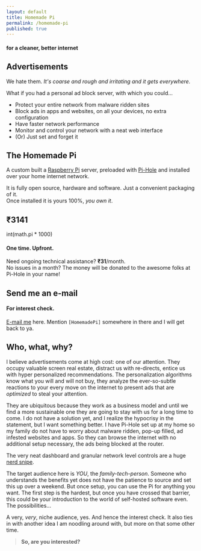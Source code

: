 ```yaml
---
layout: default
title: Homemade Pi
permalink: /homemade-pi
published: true
---
```


#### for a cleaner, better internet

## Advertisements

We hate them. _It's coarse and rough and irritating and it gets everywhere._

What if you had a personal ad block server, with which you could...

- Protect your entire network from malware ridden sites
- Block ads in apps and websites, on all your devices, no extra configuration
- Have faster network performance
- Monitor and control your network with a neat web interface
- (Or) Just set and forget it

## The Homemade Pi

A custom built a [Raspberry Pi](https://www.raspberrypi.org) server, preloaded with [Pi-Hole](https://pi-hole.net) and installed over your home internet network.

It is fully open source, hardware and software. Just a convenient packaging of it.  
Once installed it is yours 100%, _you own it_.

## ₹3141

int(math.pi * 1000)
#### One time. Upfront.

Need ongoing technical assistance? **₹31**/month.  
No issues in a month? The money will be donated to the awesome folks at Pi-Hole in your name!

## Send me an e-mail

#### For interest check.

[E-mail me](mailto:mail@knhash.in) here. Mention `[HomemadePi]` somewhere in there and I will get back to ya.

## Who, what, why?

I believe advertisements come at high cost: one of our attention. They occupy valuable screen real estate, distract us with re-directs, entice us with hyper personalized recommendations. The personalization algorithms know what you will and will not buy, they analyze the ever-so-subtle reactions to your every move on the internet to present ads that are _optimized_ to steal your attention. 

They are ubiquitous because they work as a business model and until we find a more sustainable one they are going to stay with us for a long time to come. I do not have a solution yet, and I realize the hypocrisy in the statement, but I want something better. I have Pi-Hole set up at my home so my family do not have to worry about malware ridden, pop-up filled, ad infested websites and apps. So they can browse the internet with no additional setup necessary, the ads being blocked at the router. 

The very neat dashboard and granular network level controls are a huge [nerd snipe](https://xkcd.com/356).

The target audience here is _YOU_, the *family-tech-person*. Someone who understands the benefits yet does not have the patience to source and set this up over a weekend. But once setup, you can use the Pi for anything you want. The first step is the hardest, but once you have crossed that barrier, this could be your introduction to the world of self-hosted software even. The possibilities...

A very, _very_, niche audience, yes. And hence the interest check. It also ties in with another idea I am noodling around with, but more on that some other time.

> **So, are you interested?**
